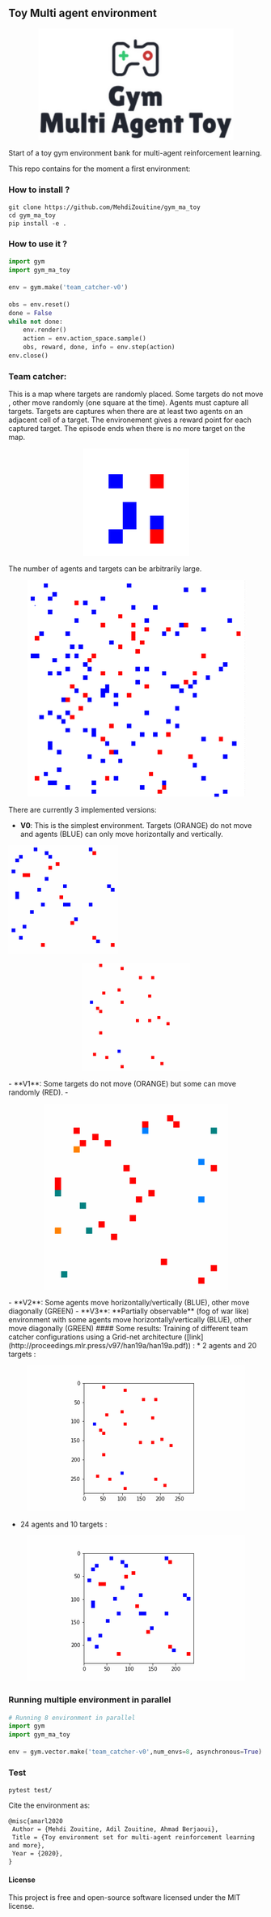 ## Toy Multi agent environment

<p align="center">
  <img height="220px" src="https://github.com/MehdiZouitine/gym_ma_toy/blob/master/img/logo.png?raw=true" alt="ma_gym_logo">
</p>
Start of a toy gym environment bank for multi-agent reinforcement learning.

This repo contains for the moment a first environment:

### How to install ?
```
git clone https://github.com/MehdiZouitine/gym_ma_toy
cd gym_ma_toy
pip install -e .
```


### How to use it ?

```python
import gym
import gym_ma_toy

env = gym.make('team_catcher-v0')

obs = env.reset()
done = False
while not done:
    env.render()
    action = env.action_space.sample()
    obs, reward, done, info = env.step(action)
env.close()
```

### Team catcher:

This is a map where targets are randomly placed. Some targets do not move
, other move randomly (one square at the time).
Agents must capture all targets. Targets are captures when there are at least
 two agents on an adjacent cell of a target.
The environement gives a reward point for each captured target.
The episode ends when there is no more target on the map.
<p align="center">
<img  src="https://github.com/MehdiZouitine/gym_ma_toy/blob/master/img/pres_tc.gif?raw=true" alt="ma_gym_logo">
</p>
The number of agents and targets can be arbitrarily large.
<p align="center">
<img  src="https://github.com/MehdiZouitine/gym_ma_toy/blob/master/img/big_gif_tc.gif?raw=true" alt="ma_gym_logo">
</p>
There are currently 3 implemented versions:

- **V0**: This is the simplest environment. Targets (ORANGE) do not move and
 agents (BLUE) can only move horizontally and vertically.
  <p align="center">
<img  src="https://github.com/MehdiZouitine/gym_ma_toy/blob/master/img/v0_XL.gif?raw=true" alt="ma_gym_logo">
</p>
 <p align="center">
<img  src="https://github.com/MehdiZouitine/gym_ma_toy/blob/master/img/v0_2.gif?raw=true" alt="ma_gym_logo">
</p>
- **V1**: Some targets do not move (ORANGE) but some can move randomly (RED).
-  <p align="center">
<img  src="https://github.com/MehdiZouitine/gym_ma_toy/blob/master/img/V1.gif?raw=true" alt="ma_gym_logo">
</p>
- **V2**: Some agents move horizontally/vertically (BLUE), other move
 diagonally (GREEN)
- **V3**:  **Partially observable** (fog of war like) environment with some agents move horizontally/vertically (BLUE), other move
 diagonally (GREEN)
#### Some results: 
Training of different team catcher configurations using a Grid-net architecture ([link](http://proceedings.mlr.press/v97/han19a/han19a.pdf)) : 
* 2 agents and 20 targets : 
<p align="center">
<img  src="https://github.com/MehdiZouitine/gym_ma_toy/blob/master/img/sparse_env2agent2.gif?raw=true" alt="ma_gym_logo">
</p>

* 24 agents and 10 targets : 
<p align="center">
<img  src="https://github.com/MehdiZouitine/gym_ma_toy/blob/master/img/150100_train_step_25_step.gif?raw=true" alt="ma_gym_logo">
</p>


### Running multiple environment in parallel

```py
# Running 8 environment in parallel
import gym
import gym_ma_toy

env = gym.vector.make('team_catcher-v0',num_envs=8, asynchronous=True)  
```

### Test

```
pytest test/
```

Cite the environment as:
```
@misc{amarl2020
 Author = {Mehdi Zouitine, Adil Zouitine, Ahmad Berjaoui},
 Title = {Toy environment set for multi-agent reinforcement learning and more},
 Year = {2020},
}
```
#### License

This project is free and open-source software licensed under the MIT license.
